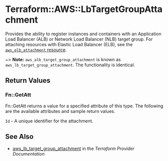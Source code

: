 # Terraform::AWS::LbTargetGroupAttachment

Provides the ability to register instances and containers with an Application Load Balancer (ALB) or Network Load Balancer (NLB) target group. For attaching resources with Elastic Load Balancer (ELB), see the [`aws_elb_attachment` resource](/docs/providers/aws/r/elb_attachment.html).

~> **Note:** `aws_alb_target_group_attachment` is known as `aws_lb_target_group_attachment`. The functionality is identical.

## Return Values

### Fn::GetAtt

Fn::GetAtt returns a value for a specified attribute of this type. The following are the available attributes and sample return values.

`Id` - A unique identifier for the attachment.

## See Also

* [aws_lb_target_group_attachment](https://www.terraform.io/docs/providers/aws/r/lb_target_group_attachment.html) in the _Terraform Provider Documentation_